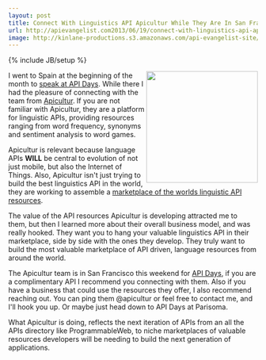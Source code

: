 ```yaml
---
layout: post
title: Connect With Linguistics API Apicultur While They Are In San Francisco
url: http://apievangelist.com2013/06/19/connect-with-linguistics-api-apicultur-while-they-are-in-san-francisco/
image: http://kinlane-productions.s3.amazonaws.com/api-evangelist-site/blog/apicultur-logo.png
---
```

{% include JB/setup %}
<p>
     <img src="https://s3.amazonaws.com/kinlane-productions/api-evangelist/apicultur/apicultur-logo.png"  width="225" align="right" />
</p>
<p>
     I went to Spain at the beginning of the month to <a href="http://www.apievangelist.com/2013/06/04/apidays-mediterranea-is-a-wrap/">speak at API Days</a>. While there I had the pleasure of connecting with the team from <a href="http://www.apicultur.com/en/">Apicultur</a>. If you are not familiar with Apicultur, they are a platform for linguistic APIs, providing resources ranging from word frequency, synonyms and sentiment analysis to word games.
</p>
<p>
     Apicultur is relevant because language APIs <strong>WILL</strong> be central to evolution of not just mobile, but also the Internet of Things. Also, Apicultur isn't just trying to build the best linguistics API in the world, they are working to assemble a <a href="https://store.apicultur.com/">marketplace of the worlds linguistic API resources</a>.
</p>
<p>
     The value of the API resources Apicultur is developing attracted me to them, but then I learned more about their overall business model, and was really hooked. They want you to hang your valuable linguistics API in their marketplace, side by side with the ones they develop. They truly want to build the most valuable marketplace of API driven, language resources from around the world.
</p>
<p>
     The Apicultur team is in San Francisco this weekend for <a href="http://sf.apidays.io/">API Days</a>, if you are a complimentary API I recommend you connecting with them. Also if you have a business that could use the resources they offer, I also recommend reaching out. You can ping them @apicultur or feel free to contact me, and I'll hook you up. Or maybe just head down to API Days at Parisoma.
</p>
<p>
     What Apicultur is doing, reflects the next iteration of APIs from an all the APIs directory like ProgrammableWeb, to niche marketplaces of valuable resources developers will be needing to build the next generation of applications.
</p>
